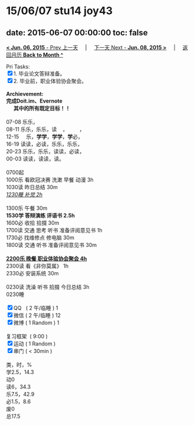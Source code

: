 # 15/06/07 stu14 joy43

date: 2015-06-07 00:00:00
toc: false
---
[**< Jun. 06, 2015** - Prev 上一天](/lifelogs/2015/06/d06.md) &nbsp; &nbsp; | &nbsp; &nbsp; [下一天 Next - **Jun. 08, 2015 >**](/lifelogs/2015/06/d08.md) &nbsp; &nbsp; |  &nbsp; &nbsp; [返回月历 **Back to Month ^**](/lifelogs/2015/06/index.md)
<br/><div>Pri Tasks:<br clear="none"/><input type="checkbox" checked="true" ></en-todo>1. 毕业论文答辩准备。</div><div><input type="checkbox" checked="true" ></en-todo>2. 毕业前，职业体验协会聚会。</div><div><br clear="none"/></div><div><strong>Archievement:</strong></div><div><strong><en-todo></en-todo>完成Doit.im、</strong><strong>Evernote</strong></div><div><strong>      其中的</strong><strong>所有</strong><strong>既定目标！！</strong></div><div><div><br clear="none"/></div><div>07-08 乐乐，</div>08-11 乐乐，乐乐，读    ，        ，</div><div>12-15     乐，<strong>学学</strong>，<strong>学学</strong>，<strong>学</strong>必，<br clear="none"/> 16-19 读读，必读，乐乐，乐乐，<br clear="none"/> 20-23 乐乐，乐乐，读读，必读，</div><div>00-03 读读，读读，读。<br clear="none"/><div><br clear="none"/></div>0700起<br clear="none"/> 1000乐 看欧冠决赛 洗漱 早餐 动漫 3h</div><div>1030读 昨日总结 30m</div><div><span style="text-decoration: underline;"><em>1230睡 补觉 2h</em></span></div><div><br clear="none"/></div><div>1300乐 午餐 30m</div><div><strong>1530学 答辩演练 评语书 2.5h</strong></div><div><div>1600必 收拾 拾掇 30m</div><div>1700读 交通 思考 听书 准备评阅意见书 1h</div><div>1730必 找维修点 修电脑 30m</div><div>1800读 交通 听书 准备评阅意见书 30m</div><div><br clear="none"/></div><strong><span style="text-decoration: underline;">2200乐 晚餐 职业体验协会聚会 4h</span></strong><br clear="none"/> 2300读 看《非你莫属》 1h</div><div>2330必 安装系统 30m</div><div><br clear="none"/></div><div>0230读 洗澡 听书 拾掇 今日总结 3h</div><div>0230睡</div><div><br clear="none"/></div><div><input type="checkbox" checked="true" ></en-todo>QQ   ( 2 午/临睡 ) 1<br clear="none"/><input type="checkbox" checked="true" ></en-todo>微信 ( 2 午/临睡 ) 12</div><div><input type="checkbox" checked="true" ></en-todo>微博 ( 1 Random ) 1</div><div><br clear="none"/></div><div><en-todo></en-todo>复习框架  ( 9:00 ) <br clear="none"/></div><div><input type="checkbox" checked="true" ></en-todo>运动 ( 1 Random ) </div><div><input type="checkbox" checked="true" ></en-todo>串门 ( < 30min ) </div><div><div><br clear="none"/></div>类，时，%<br clear="none"/> 学2.5，14.3<br clear="none"/> 动0<br clear="none"/> 读6，34.3<br clear="none"/> 乐7.5，42.9<br clear="none"/> 必1.5，8.6<br clear="none"/> 废0<br clear="none"/> 总17.5</div>
